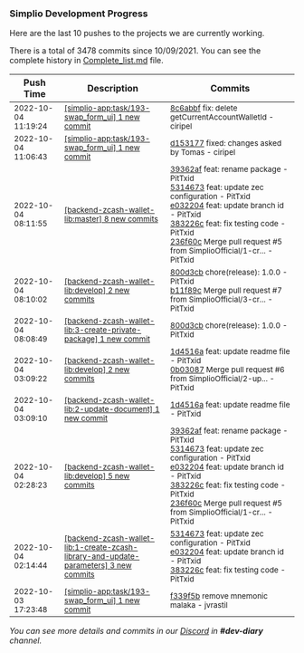 
### Simplio Development Progress

Here are the last 10 pushes to the projects we are currently working.

There is a total of 3478 commits since 10/09/2021. You can see the complete history in
 [Complete_list.md](Complete_list.md) file.

| Push Time | Description | Commits |
| --- | --- | --- |
| <sub>2022-10-04 11:19:24</sub> | <sub>[[simplio-app:task/193\-swap\_form\_ui] 1 new commit](https://github.com/SimplioOfficial/simplio-app/commit/8c6abbf324d1c5ffa8df605a17ce057616158471)</sub> | <sub>[8c6abbf](https://github.com/SimplioOfficial/simplio-app/commit/8c6abbf324d1c5ffa8df605a17ce057616158471) fix: delete getCurrentAccountWalletId - ciripel</sub> |
| <sub>2022-10-04 11:06:43</sub> | <sub>[[simplio-app:task/193\-swap\_form\_ui] 1 new commit](https://github.com/SimplioOfficial/simplio-app/commit/d1531779f950d955ae33bb7fd745b874b037c033)</sub> | <sub>[d153177](https://github.com/SimplioOfficial/simplio-app/commit/d1531779f950d955ae33bb7fd745b874b037c033) fixed: changes asked by Tomas - ciripel</sub> |
| <sub>2022-10-04 08:11:55</sub> | <sub>[[backend-zcash-wallet-lib:master] 8 new commits](https://github.com/SimplioOfficial/backend-zcash-wallet-lib/compare/89286f6a346b...130fbfb2d6e3)</sub> | <sub>[39362af](https://github.com/SimplioOfficial/backend-zcash-wallet-lib/commit/39362afa526f3bf9e7d3f5c5dcf81f57068f2104) feat: rename package - PitTxid<br>[5314673](https://github.com/SimplioOfficial/backend-zcash-wallet-lib/commit/5314673c13dfcd706bdf9873ce39458ef8730498) feat: update zec configuration - PitTxid<br>[e032204](https://github.com/SimplioOfficial/backend-zcash-wallet-lib/commit/e0322046703645b5806b2d06231e0062da65a823) feat: update branch id - PitTxid<br>[383226c](https://github.com/SimplioOfficial/backend-zcash-wallet-lib/commit/383226c430ffccf78d7887726da4367bbac147ba) feat: fix testing code - PitTxid<br>[236f60c](https://github.com/SimplioOfficial/backend-zcash-wallet-lib/commit/236f60cbab1df35d54420dd2a8c2982f4f031401) Merge pull request #5 from SimplioOfficial/1-cr... - PitTxid</sub> |
| <sub>2022-10-04 08:10:02</sub> | <sub>[[backend-zcash-wallet-lib:develop] 2 new commits](https://github.com/SimplioOfficial/backend-zcash-wallet-lib/compare/0b030878ed5a...b11f89c431c8)</sub> | <sub>[800d3cb](https://github.com/SimplioOfficial/backend-zcash-wallet-lib/commit/800d3cb6fe460136d6667d6b5f5bbf5d29839802) chore(release): 1.0.0 - PitTxid<br>[b11f89c](https://github.com/SimplioOfficial/backend-zcash-wallet-lib/commit/b11f89c431c85d61692ee02a472c2727596fa4c6) Merge pull request #7 from SimplioOfficial/3-cr... - PitTxid</sub> |
| <sub>2022-10-04 08:08:49</sub> | <sub>[[backend-zcash-wallet-lib:3\-create\-private\-package] 1 new commit](https://github.com/SimplioOfficial/backend-zcash-wallet-lib/commit/800d3cb6fe460136d6667d6b5f5bbf5d29839802)</sub> | <sub>[800d3cb](https://github.com/SimplioOfficial/backend-zcash-wallet-lib/commit/800d3cb6fe460136d6667d6b5f5bbf5d29839802) chore(release): 1.0.0 - PitTxid</sub> |
| <sub>2022-10-04 03:09:22</sub> | <sub>[[backend-zcash-wallet-lib:develop] 2 new commits](https://github.com/SimplioOfficial/backend-zcash-wallet-lib/compare/236f60cbab1d...0b030878ed5a)</sub> | <sub>[1d4516a](https://github.com/SimplioOfficial/backend-zcash-wallet-lib/commit/1d4516a7dd0c0fecb6e9ee2a5ae477fe6d85564d) feat: update readme file - PitTxid<br>[0b03087](https://github.com/SimplioOfficial/backend-zcash-wallet-lib/commit/0b030878ed5aca678e40ad3e8e1737d6edc5d51e) Merge pull request #6 from SimplioOfficial/2-up... - PitTxid</sub> |
| <sub>2022-10-04 03:09:10</sub> | <sub>[[backend-zcash-wallet-lib:2\-update\-document] 1 new commit](https://github.com/SimplioOfficial/backend-zcash-wallet-lib/commit/1d4516a7dd0c0fecb6e9ee2a5ae477fe6d85564d)</sub> | <sub>[1d4516a](https://github.com/SimplioOfficial/backend-zcash-wallet-lib/commit/1d4516a7dd0c0fecb6e9ee2a5ae477fe6d85564d) feat: update readme file - PitTxid</sub> |
| <sub>2022-10-04 02:28:23</sub> | <sub>[[backend-zcash-wallet-lib:develop] 5 new commits](https://github.com/SimplioOfficial/backend-zcash-wallet-lib/compare/89286f6a346b...236f60cbab1d)</sub> | <sub>[39362af](https://github.com/SimplioOfficial/backend-zcash-wallet-lib/commit/39362afa526f3bf9e7d3f5c5dcf81f57068f2104) feat: rename package - PitTxid<br>[5314673](https://github.com/SimplioOfficial/backend-zcash-wallet-lib/commit/5314673c13dfcd706bdf9873ce39458ef8730498) feat: update zec configuration - PitTxid<br>[e032204](https://github.com/SimplioOfficial/backend-zcash-wallet-lib/commit/e0322046703645b5806b2d06231e0062da65a823) feat: update branch id - PitTxid<br>[383226c](https://github.com/SimplioOfficial/backend-zcash-wallet-lib/commit/383226c430ffccf78d7887726da4367bbac147ba) feat: fix testing code - PitTxid<br>[236f60c](https://github.com/SimplioOfficial/backend-zcash-wallet-lib/commit/236f60cbab1df35d54420dd2a8c2982f4f031401) Merge pull request #5 from SimplioOfficial/1-cr... - PitTxid</sub> |
| <sub>2022-10-04 02:14:44</sub> | <sub>[[backend-zcash-wallet-lib:1\-create\-zcash\-library\-and\-update\-parameters] 3 new commits](https://github.com/SimplioOfficial/backend-zcash-wallet-lib/compare/39362afa526f...383226c430ff)</sub> | <sub>[5314673](https://github.com/SimplioOfficial/backend-zcash-wallet-lib/commit/5314673c13dfcd706bdf9873ce39458ef8730498) feat: update zec configuration - PitTxid<br>[e032204](https://github.com/SimplioOfficial/backend-zcash-wallet-lib/commit/e0322046703645b5806b2d06231e0062da65a823) feat: update branch id - PitTxid<br>[383226c](https://github.com/SimplioOfficial/backend-zcash-wallet-lib/commit/383226c430ffccf78d7887726da4367bbac147ba) feat: fix testing code - PitTxid</sub> |
| <sub>2022-10-03 17:23:48</sub> | <sub>[[simplio-app:task/193\-swap\_form\_ui] 1 new commit](https://github.com/SimplioOfficial/simplio-app/commit/f339f5b5e1fea976e0e75f03a430ddfd0825951d)</sub> | <sub>[f339f5b](https://github.com/SimplioOfficial/simplio-app/commit/f339f5b5e1fea976e0e75f03a430ddfd0825951d) remove mnemonic malaka - jvrastil</sub> |

_You can see more details and commits in our [Discord](https://discord.gg/aKhjuwZmdP) in **#dev-diary** channel._
